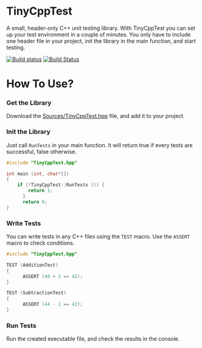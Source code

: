 # TinyCppTest

A small, header-only C++ unit testing library. With TinyCppTest you can set up your test environment in a couple of minutes. You only have to include one header file in your project, init the library in the main function, and start testing.

[![Build status](https://ci.appveyor.com/api/projects/status/6ih2b1i76b0u5wku?svg=true)](https://ci.appveyor.com/project/kovacsv/tinycpptest)
[![Build Status](https://travis-ci.com/kovacsv/TinyCppTest.svg?branch=main)](https://travis-ci.com/kovacsv/TinyCppTest)

# How To Use?

### Get the Library

Download the [Sources/TinyCppTest.hpp](Sources/TinyCppTest.hpp) file, and add it to your project.

### Init the Library

Just call `RunTests` in your main function. It will return true if every tests are successful, false otherwise.

```cpp
#include "TinyCppTest.hpp"

int main (int, char*[])
{
    if (!TinyCppTest::RunTests ()) {
        return 1;
	  }
	  return 0;
}
```

### Write Tests

You can write tests in any C++ files using the `TEST` macro. Use the `ASSERT` macro to check conditions.

```cpp
#include "TinyCppTest.hpp"

TEST (AdditionTest)
{
	  ASSERT (40 + 2 == 42);
}

TEST (SubtractionTest)
{
	  ASSERT (44 - 2 == 42);
}
```

### Run Tests

Run the created executable file, and check the results in the console.
